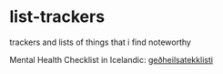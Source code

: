 # list-trackers
trackers and lists of things that i find noteworthy

Mental Health Checklist in Icelandic: [geðheilsatekklisti](geðheilsatekklisti.md)

